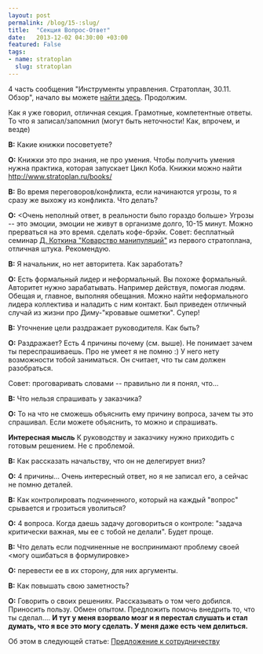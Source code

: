 ```yaml
---
layout: post
permalink: /blog/15-:slug/
title:  "Секция Вопрос-Ответ"
date:   2013-12-02 04:30:00 +03:00
featured: False
tags: 
- name: stratoplan
  slug: stratoplan
---
```

4 часть сообщения "Инструменты управления. Стратоплан, 30.11. Обзор", начало вы можете [найти здесь](http://kavaleu.ru/blog/12-instrumenty-upravleniya-stratoplan-3011-obzor/). Продолжим.

Как я уже говорил, отличная секция. Грамотные, компетентные ответы.
То что я записал/запомнил (могут быть неточности! Как, впрочем, и везде)

**В:** Какие книжки посоветуете? 

**О:** Книжки это про знания, не про умения. Чтобы получить умения нужна практика, которая запускает Цикл Коба.
Книжки можно найти http://www.stratoplan.ru/books/<!--more-->

**В:** Во время переговоров/конфликта, если начинаются угрозы, то я сразу же выхожу из конфликта. Что делать?

**О:** <Очень неполный ответ, в реальности было гораздо больше>
Угрозы -- это эмоции, эмоции не живут в организме долго, 10-15 минут. Можно прерваться на это время. сделать кофе-брэйк.
Совет: бесплатный семинар [Д. Коткина "Коварство манипуляций"](http://www.stratoplan.ru/video/manipulation/) из первого стратоплана, отличная штука. Рекомендую.

**В:** Я начальник, но нет авторитета. Как заработать?

**О:** Есть формальный лидер и неформальный. Вы похоже формальный. Авторитет нужно зарабатывать.
Например действуя, помогая людям. Обещая и, главное, выполняя обещания.
Можно найти неформального лидера коллектива и наладить с ним контакт.
Был приведен отличный случай из жизни про Диму-"кровавые ошметки". Супер!

**В:** Уточнение цели раздражает руководителя. Как быть?

**О:** Раздражает? Есть 4 причины почему (см. выше). 
Не понимает зачем ты переспрашиваешь.
Про не умеет я не помню :)
У него нету возможности тобой заниматься.
Он считает, что ты сам должен разобраться.

Совет: проговаривать словами -- правильно ли я понял, что...

**В:** Что нельзя спрашивать у заказчика?

**О:** То на что не сможешь объяснить ему причину вопроса, зачем ты это спрашивал. Если можете объяснить, то можно и спрашивать.

**Интересная мысль** К руководству и заказчику нужно приходить с готовым решением. Не с проблемой.

**В:** Как рассказать начальству, что он не делегирует вниз?

**О:** 4 причины... Очень интересный ответ, но я не записал его, а сейчас не помню деталей.

**В:** Как контролировать подчиненного, который на каждый "вопрос" срывается и грозиться уволиться?

**О:** 4 вопроса. Когда даешь задачу договориться о контроле: "задача критически важная, мы ее с тобой не делали". Будет проще.

**В:** Что делать если подчиненные не воспринимают проблему своей <могу ошибаться в формулировке>

**О:** перевести ее в их сторону, для них аргументы.

**В:** Как повышать свою заметность?

**О:** Говорить о своих решениях. Рассказывать о том чего добился. Приносить пользу. Обмен опытом.
Предложить  помочь внедрить то, что ты сделал....
**И тут у меня взорвало мозг и я перестал слушать и стал думать, что я все это могу сделать. У меня даже есть чем делиться.**

Об этом в следующей статье: [Предложение к сотрудничеству](http://kavaleu.ru/blog/19-predlozhenie-o-sotrudnichestve/)
